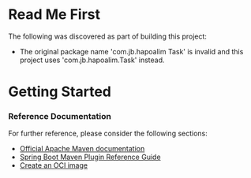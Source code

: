 # Read Me First
The following was discovered as part of building this project:

* The original package name 'com.jb.hapoalim Task' is invalid and this project uses 'com.jb.hapoalim.Task' instead.

# Getting Started

### Reference Documentation
For further reference, please consider the following sections:

* [Official Apache Maven documentation](https://maven.apache.org/guides/index.html)
* [Spring Boot Maven Plugin Reference Guide](https://docs.spring.io/spring-boot/docs/2.6.4/maven-plugin/reference/html/)
* [Create an OCI image](https://docs.spring.io/spring-boot/docs/2.6.4/maven-plugin/reference/html/#build-image)

